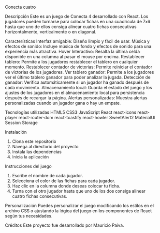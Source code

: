 Conecta cuatro

Descripción
Este es un juego de Conecta 4 desarrollado con React. Los jugadores pueden turnarse para colocar fichas en una cuadrícula de 7x6 hasta que uno de ellos consiga alinear cuatro fichas consecutivas horizontalmente, verticalmente o en diagonal.

Características
Interfaz amigable: Diseño limpio y fácil de usar.
Música y efectos de sonido: Incluye música de fondo y efectos de sonido para una experiencia más atractiva.
Hover Interactivo: Resalta la última celda disponible en una columna al pasar el mouse por encima.
Restablecer tablero: Permite a los jugadores restablecer el tablero en cualquier momento.
Restablecer contador de victorias: Permite reiniciar el contador de victorias de los jugadores.
Ver tablero ganador: Permite a los jugadores ver el último tablero ganador para poder analizar la jugada.
Detección de ganador: Verifica automáticamente si un jugador ha ganado después de cada movimiento.
Almacenamiento local: Guarda el estado del juego y los ajustes de los jugadores en el almacenamiento local para persistencia después de recargar la página.
Alertas personalizadas: Muestra alertas personalizadas cuando un jugador gana o hay un empate.

Tecnologías utilizadas
HTML5
CSS3
JavaScript
React
react-icons
react-player
react-router-dom
react-toastify
react-howler
SweetAlert2
MaterialUI
Session Storage

Instalación
1. Clona este repositorio
2. Navega al directorio del proyecto
3. Instala las dependencias
4. Inicia la aplicación

Instrucciones del juego
1. Escribe el nombre de cada jugador.
2. Selecciona el color de las fichas para cada jugador.
3. Haz clic en la columna donde deseas colocar tu ficha.
4. Turna con el otro jugador hasta que uno de los dos consiga alinear cuatro fichas consecutivas.

Personalización
Puedes personalizar el juego modificando los estilos en el archivo CSS o ajustando la lógica del juego en los componentes de React según tus necesidades.

Créditos
Este proyecto fue desarrollado por Mauricio Paiva.